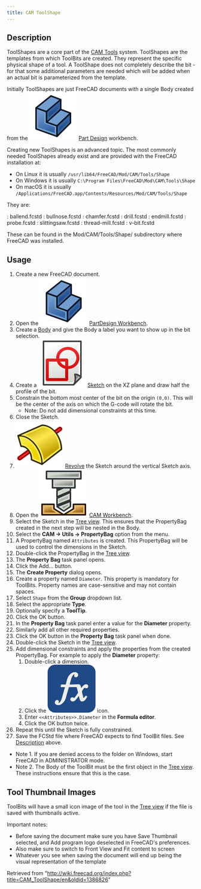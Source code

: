 ```yaml
---
title: CAM ToolShape
---
```


## Description

ToolShapes are a core part of the [CAM Tools](/CAM_Tools "CAM Tools") system. ToolShapes are the templates from which ToolBits are created. They represent the specific physical shape of a tool. A ToolShape does not completely describe the bit - for that some additional parameters are needed which will be added when an actual bit is parameterized from the template.

Initially ToolShapes are just FreeCAD documents with a single Body created from the ![](/src/assets/images/Workbench_PartDesign.svg) [Part Design](/PartDesign_Workbench "PartDesign Workbench") workbench.

Creating new ToolShapes is an advanced topic. The most commonly needed ToolShapes already exist and are provided with the FreeCAD installation at:

- On Linux it is usually `/usr/lib64/FreeCAD/Mod/CAM/Tools/Shape`
- On Windows it is usually `C:\Program Files\FreeCAD\Mod\CAM\Tools\Shape`
- On macOS it is usually `/Applications/FreeCAD.app/Contents/Resources/Mod/CAM/Tools/Shape`

They are:

: ballend.fcstd
: bullnose.fcstd
: chamfer.fcstd
: drill.fcstd
: endmill.fcstd
: probe.fcstd
: slittingsaw.fcstd
: thread-mill.fcstd
: v-bit.fcstd

These can be found in the Mod/CAM/Tools/Shape/ subdirectory where FreeCAD was installed.

## Usage

1. Create a new FreeCAD document.
2. Open the ![](/src/assets/images/Workbench_PartDesign.svg) [PartDesign Workbench](/PartDesign_Workbench "PartDesign Workbench").
3. Create a [Body](/PartDesign_Body "PartDesign Body") and give the Body a label you want to show up in the bit selection.
4. Create a ![](/src/assets/images/PartDesign_NewSketch.svg) [Sketch](/PartDesign_NewSketch "PartDesign NewSketch") on the XZ plane and draw half the profile of the bit.
5. Constrain the bottom most center of the bit on the origin `(0,0)`. This will be the center of the axis on which the G-code will rotate the bit.
   - Note: Do not add dimensional constraints at this time.
6. Close the Sketch.
7. ![](/src/assets/images/PartDesign_Revolution.svg) [Revolve](/PartDesign_Revolution "PartDesign Revolution") the Sketch around the vertical Sketch axis.
8. Open the ![](/src/assets/images/Workbench_CAM.svg) [CAM Workbench](/CAM_Workbench "CAM Workbench").
9. Select the Sketch in the [Tree view](/Tree_view "Tree view"). This ensures that the PropertyBag created in the next step will be nested in the Body.
10. Select the **CAM → Utils → PropertyBag** option from the menu.
11. A PropertyBag named `Attributes` is created. This PropertyBag will be used to control the dimensions in the Sketch.
12. Double-click the PropertyBag in the [Tree view](/Tree_view "Tree view").
13. The **Property Bag** task panel opens.
14. Click the Add... button.
15. The **Create Property** dialog opens.
16. Create a property named `Diameter`. This property is mandatory for ToolBits. Property names are case-sensitive and may not contain spaces.
17. Select `Shape` from the **Group** dropdown list.
18. Select the appropriate **Type**.
19. Optionally specify a **ToolTip**.
20. Click the OK button.
21. In the **Property Bag** task panel enter a value for the **Diameter** property.
22. Similarly add all other required properties.
23. Click the OK button in the **Property Bag** task panel when done.
24. Double-click the Sketch in the [Tree view](/Tree_view "Tree view").
25. Add dimensional constraints and apply the properties from the created PropertyBag. For example to apply the **Diameter** property:
    1. Double-click a dimension.
    2. Click the ![](/src/assets/images/Bound-expression.svg) icon.
    3. Enter `<<Attributes>>.Diameter` in the **Formula editor**.
    4. Click the OK button twice.
26. Repeat this until the Sketch is fully constrained.
27. Save the FCStd file where FreeCAD expects to find ToolBit files. See [Description](#Description) above.

- Note 1. If you are denied access to the folder on Windows, start FreeCAD in ADMINISTRATOR mode.
- Note 2. The Body of the ToolBit must be the first object in the [Tree view](/Tree_view "Tree view"). These instructions ensure that this is the case.

## Tool Thumbnail Images

ToolBits will have a small icon image of the tool in the [Tree view](/Tree_view "Tree view") if the file is saved with thumbnails active.

Important notes:

- Before saving the document make sure you have Save Thumbnail selected, and Add program logo deselected in FreeCAD's preferences.
- Also make sure to switch to Front View and Fit content to screen
- Whatever you see when saving the document will end up being the visual representation of the template

Retrieved from "<http://wiki.freecad.org/index.php?title=CAM_ToolShape/en&oldid=1386826>"
